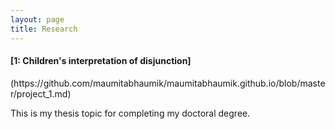 ```yaml
---
layout: page
title: Research
---
```


<h4>[1: Children's interpretation of disjunction]</h4>(https://github.com/maumitabhaumik/maumitabhaumik.github.io/blob/master/project_1.md)

This is my thesis topic for completing my doctoral degree. 
